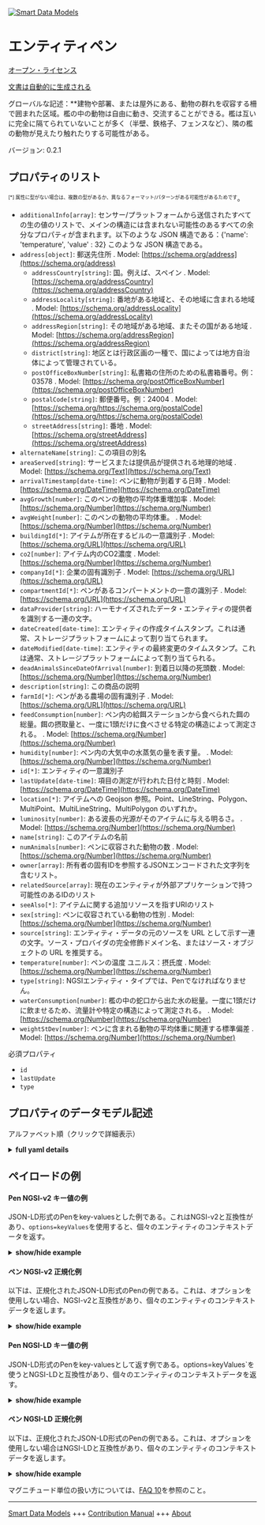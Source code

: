 <!-- 10-Header -->    
[![Smart Data Models](https://smartdatamodels.org/wp-content/uploads/2022/01/SmartDataModels_logo.png "Logo")](https://smartdatamodels.org)    
エンティティペン    
========<!-- /10-Header -->    
<!-- 15-License -->    
[オープン・ライセンス](https://github.com/smart-data-models//dataModel.Agrifood/blob/master/Pen/LICENSE.md)    
[文書は自動的に生成される](https://docs.google.com/presentation/d/e/2PACX-1vTs-Ng5dIAwkg91oTTUdt8ua7woBXhPnwavZ0FxgR8BsAI_Ek3C5q97Nd94HS8KhP-r_quD4H0fgyt3/pub?start=false&loop=false&delayms=3000#slide=id.gb715ace035_0_60)    
<!-- /15-License -->    
<!-- 20-Description -->    
グローバルな記述：**建物や部署、または屋外にある、動物の群れを収容する柵で囲まれた区域。檻の中の動物は自由に動き、交流することができる。檻は互いに完全に隔てられていないことが多く（半壁、鉄格子、フェンスなど）、隣の檻の動物が見えたり触れたりする可能性がある。    
バージョン: 0.2.1    
<!-- /20-Description -->    
<!-- 30-PropertiesList -->    
## プロパティのリスト    
<sup><sub>[*] 属性に型がない場合は、複数の型があるか、異なるフォーマット/パターンがある可能性があるためです</sub></sup>。    
- `additionalInfo[array]`: センサー/プラットフォームから送信されたすべての生の値のリストで、メインの構造には含まれない可能性のあるすべての余分なプロパティが含まれます。以下のような JSON 構造である：{'name': 'temperature', 'value' : 32} このような JSON 構造である。  - `address[object]`: 郵送先住所  . Model: [https://schema.org/address](https://schema.org/address)	- `addressCountry[string]`: 国。例えば、スペイン  . Model: [https://schema.org/addressCountry](https://schema.org/addressCountry)    
	- `addressLocality[string]`: 番地がある地域と、その地域に含まれる地域  . Model: [https://schema.org/addressLocality](https://schema.org/addressLocality)    
	- `addressRegion[string]`: その地域がある地域、またその国がある地域  . Model: [https://schema.org/addressRegion](https://schema.org/addressRegion)    
	- `district[string]`: 地区とは行政区画の一種で、国によっては地方自治体によって管理されている。      
	- `postOfficeBoxNumber[string]`: 私書箱の住所のための私書箱番号。例：03578  . Model: [https://schema.org/postOfficeBoxNumber](https://schema.org/postOfficeBoxNumber)    
	- `postalCode[string]`: 郵便番号。例：24004  . Model: [https://schema.org/https://schema.org/postalCode](https://schema.org/https://schema.org/postalCode)    
	- `streetAddress[string]`: 番地  . Model: [https://schema.org/streetAddress](https://schema.org/streetAddress)    
- `alternateName[string]`: この項目の別名  - `areaServed[string]`: サービスまたは提供品が提供される地理的地域  . Model: [https://schema.org/Text](https://schema.org/Text)- `arrivalTimestamp[date-time]`: ペンに動物が到着する日時  . Model: [https://schema.org/DateTime](https://schema.org/DateTime)- `avgGrowth[number]`: このペンの動物の平均体重増加率  . Model: [https://schema.org/Number](https://schema.org/Number)- `avgWeight[number]`: このペンの動物の平均体重。  . Model: [https://schema.org/Number](https://schema.org/Number)- `buildingId[*]`: アイテムが所在するビルの一意識別子  . Model: [https://schema.org/URL](https://schema.org/URL)- `co2[number]`: アイテム内のCO2濃度  . Model: [https://schema.org/Number](https://schema.org/Number)- `companyId[*]`: 企業の固有識別子  . Model: [https://schema.org/URL](https://schema.org/URL)- `compartmentId[*]`: ペンがあるコンパートメントの一意の識別子  . Model: [https://schema.org/URL](https://schema.org/URL)- `dataProvider[string]`: ハーモナイズされたデータ・エンティティの提供者を識別する一連の文字。  - `dateCreated[date-time]`: エンティティの作成タイムスタンプ。これは通常、ストレージプラットフォームによって割り当てられます。  - `dateModified[date-time]`: エンティティの最終変更のタイムスタンプ。これは通常、ストレージプラットフォームによって割り当てられる。  - `deadAnimalsSinceDateOfArrival[number]`: 到着日以降の死頭数  . Model: [https://schema.org/Number](https://schema.org/Number)- `description[string]`: この商品の説明  - `farmId[*]`: ペンがある農場の固有識別子  . Model: [https://schema.org/URL](https://schema.org/URL)- `feedConsumption[number]`: ペン内の給餌ステーションから食べられた餌の総量。餌の摂取量と、一度に1頭だけに食べさせる特定の構造によって測定される。  . Model: [https://schema.org/Number](https://schema.org/Number)- `humidity[number]`: ペン内の大気中の水蒸気の量を表す量。  . Model: [https://schema.org/Number](https://schema.org/Number)- `id[*]`: エンティティの一意識別子  - `lastUpdate[date-time]`: 項目の測定が行われた日付と時刻  . Model: [https://schema.org/DateTime](https://schema.org/DateTime)- `location[*]`: アイテムへの Geojson 参照。Point、LineString、Polygon、MultiPoint、MultiLineString、MultiPolygon のいずれか。  - `luminosity[number]`: ある波長の光源がそのアイテムに与える明るさ。  . Model: [https://schema.org/Number](https://schema.org/Number)- `name[string]`: このアイテムの名前  - `numAnimals[number]`: ペンに収容された動物の数  . Model: [https://schema.org/Number](https://schema.org/Number)- `owner[array]`: 所有者の固有IDを参照するJSONエンコードされた文字列を含むリスト。  - `relatedSource[array]`: 現在のエンティティが外部アプリケーションで持つ可能性のあるIDのリスト  - `seeAlso[*]`: アイテムに関する追加リソースを指すURIのリスト  - `sex[string]`: ペンに収容されている動物の性別  . Model: [https://schema.org/Number](https://schema.org/Number)- `source[string]`: エンティティ・データの元のソースを URL として示す一連の文字。ソース・プロバイダの完全修飾ドメイン名、またはソース・オブジェクトの URL を推奨する。  - `temperature[number]`: ペンの温度  ユニルス：摂氏度  . Model: [https://schema.org/Number](https://schema.org/Number)- `type[string]`: NGSIエンティティ・タイプでは、Penでなければなりません。  - `waterConsumption[number]`: 檻の中の蛇口から出た水の総量。一度に1頭だけに飲ませるため、流量計や特定の構造によって測定される。  . Model: [https://schema.org/Number](https://schema.org/Number)- `weightStDev[number]`: ペンに含まれる動物の平均体重に関連する標準偏差  . Model: [https://schema.org/Number](https://schema.org/Number)<!-- /30-PropertiesList -->    
<!-- 35-RequiredProperties -->    
必須プロパティ    
- `id`  - `lastUpdate`  - `type`  <!-- /35-RequiredProperties -->    
<!-- 40-RequiredProperties -->    
<!-- /40-RequiredProperties -->    
<!-- 50-DataModelHeader -->    
## プロパティのデータモデル記述    
アルファベット順（クリックで詳細表示）    
<!-- /50-DataModelHeader -->    
<!-- 60-ModelYaml -->    
<details><summary><strong>full yaml details</strong></summary>      
```yaml    
Pen:      
  description: 'Fenced area in a building or department or outside housing a group of animals. Animals in a pen can move and interact freely. Pens are often not completely separated from each other (half walls, iron bars, fences,…), making it possible that animals from neighbouring pens can see/touch'      
  properties:      
    additionalInfo:      
      description: 'list of all the raw values sent by the sensor/platform with all the possible extra properties that are not included in the main structure. It is a JSON structure similar to this: {''name'': ''temperature'', ''value'' : 32}'      
      items:      
        properties:      
          name:      
            type: string      
          value:      
            anyOf:      
              - type: string      
              - type: number      
              - type: boolean      
        type: object      
      type: array      
      x-ngsi:      
        type: Property      
    address:      
      description: The mailing address      
      properties:      
        addressCountry:      
          description: 'The country. For example, Spain'      
          type: string      
          x-ngsi:      
            model: https://schema.org/addressCountry      
            type: Property      
        addressLocality:      
          description: 'The locality in which the street address is, and which is in the region'      
          type: string      
          x-ngsi:      
            model: https://schema.org/addressLocality      
            type: Property      
        addressRegion:      
          description: 'The region in which the locality is, and which is in the country'      
          type: string      
          x-ngsi:      
            model: https://schema.org/addressRegion      
            type: Property      
        district:      
          description: 'A district is a type of administrative division that, in some countries, is managed by the local government'      
          type: string      
          x-ngsi:      
            type: Property      
        postOfficeBoxNumber:      
          description: 'The post office box number for PO box addresses. For example, 03578'      
          type: string      
          x-ngsi:      
            model: https://schema.org/postOfficeBoxNumber      
            type: Property      
        postalCode:      
          description: 'The postal code. For example, 24004'      
          type: string      
          x-ngsi:      
            model: https://schema.org/https://schema.org/postalCode      
            type: Property      
        streetAddress:      
          description: The street address      
          type: string      
          x-ngsi:      
            model: https://schema.org/streetAddress      
            type: Property      
        streetNr:      
          description: Number identifying a specific property on a public street      
          type: string      
          x-ngsi:      
            type: Property      
      type: object      
      x-ngsi:      
        model: https://schema.org/address      
        type: Property      
    alternateName:      
      description: An alternative name for this item      
      type: string      
      x-ngsi:      
        type: Property      
    areaServed:      
      description: The geographic area where a service or offered item is provided      
      type: string      
      x-ngsi:      
        model: https://schema.org/Text      
        type: Property      
    arrivalTimestamp:      
      description: Date and Time for the arrival of animals to the Pen      
      format: date-time      
      type: string      
      x-ngsi:      
        model: https://schema.org/DateTime      
        type: Property      
    avgGrowth:      
      description: The average growth in weight of the animal in this pen      
      minimum: 0      
      type: number      
      x-ngsi:      
        model: https://schema.org/Number      
        type: Property      
    avgWeight:      
      description: 'The average weight of the animal in this Pen. '      
      minimum: 0      
      type: number      
      x-ngsi:      
        model: https://schema.org/Number      
        type: Property      
        units: Kg      
    buildingId:      
      anyOf:      
        - description: Identifier with format of any NGSI entity      
          maxLength: 256      
          minLength: 1      
          pattern: ^[\w\-\.\{\}\$\+\*\[\]`|~^@!,:\\]+$      
          type: string      
          x-ngsi:      
            type: Property      
        - description: Identifier format of any NGSI entity      
          format: uri      
          type: string      
          x-ngsi:      
            type: Property      
      description: Unique identifier of the Building the item is located in      
      x-ngsi:      
        model: https://schema.org/URL      
        type: Relationship      
    co2:      
      description: The CO2 concentration in the item      
      minimum: 0      
      type: number      
      x-ngsi:      
        model: https://schema.org/Number      
        type: Property      
    companyId:      
      anyOf:      
        - description: Identifier format of any NGSI entity      
          maxLength: 256      
          minLength: 1      
          pattern: ^[\w\-\.\{\}\$\+\*\[\]`|~^@!,:\\]+$      
          type: string      
          x-ngsi:      
            type: Property      
        - description: Identifier format of any NGSI entity      
          format: uri      
          type: string      
          x-ngsi:      
            type: Property      
      description: Unique identifier of a company      
      x-ngsi:      
        model: https://schema.org/URL      
        type: Relationship      
    compartmentId:      
      anyOf:      
        - description: Identifier format of any NGSI entity      
          maxLength: 256      
          minLength: 1      
          pattern: ^[\w\-\.\{\}\$\+\*\[\]`|~^@!,:\\]+$      
          type: string      
          x-ngsi:      
            type: Property      
        - description: Identifier format of any NGSI entity      
          format: uri      
          type: string      
          x-ngsi:      
            type: Property      
      description: Unique identifier of the Compartment the Pen is located in      
      x-ngsi:      
        model: https://schema.org/URL      
        type: Relationship      
    dataProvider:      
      description: A sequence of characters identifying the provider of the harmonised data entity      
      type: string      
      x-ngsi:      
        type: Property      
    dateCreated:      
      description: Entity creation timestamp. This will usually be allocated by the storage platform      
      format: date-time      
      type: string      
      x-ngsi:      
        type: Property      
    dateModified:      
      description: Timestamp of the last modification of the entity. This will usually be allocated by the storage platform      
      format: date-time      
      type: string      
      x-ngsi:      
        type: Property      
    deadAnimalsSinceDateOfArrival:      
      description: Number of dead animals since the date of arrival      
      minimum: 0      
      type: number      
      x-ngsi:      
        model: https://schema.org/Number      
        type: Property      
    description:      
      description: A description of this item      
      type: string      
      x-ngsi:      
        type: Property      
    farmId:      
      anyOf:      
        - description: Identifier format of any NGSI entity      
          maxLength: 256      
          minLength: 1      
          pattern: ^[\w\-\.\{\}\$\+\*\[\]`|~^@!,:\\]+$      
          type: string      
          x-ngsi:      
            type: Property      
        - description: Identifier format of any NGSI entity      
          format: uri      
          type: string      
          x-ngsi:      
            type: Property      
      description: Unique identifier of the Farm the Pen is located in      
      x-ngsi:      
        model: https://schema.org/URL      
        type: Relationship      
    feedConsumption:      
      description: The total amount of food that has been eaten from the feeding station(s) in the pen.It is measured through feed intakes and specific structure to let only one animal at a time to eat      
      minimum: 0      
      type: number      
      x-ngsi:      
        model: https://schema.org/Number      
        type: Property      
        units: Kg      
    humidity:      
      description: 'Quantity representing the amount of water vapour in the atmosphere in the pen. '      
      maximum: 1      
      minimum: 0      
      type: number      
      x-ngsi:      
        model: https://schema.org/Number      
        type: Property      
    id:      
      anyOf:      
        - description: Identifier format of any NGSI entity      
          maxLength: 256      
          minLength: 1      
          pattern: ^[\w\-\.\{\}\$\+\*\[\]`|~^@!,:\\]+$      
          type: string      
          x-ngsi:      
            type: Property      
        - description: Identifier format of any NGSI entity      
          format: uri      
          type: string      
          x-ngsi:      
            type: Property      
      description: Unique identifier of the entity      
      x-ngsi:      
        type: Property      
    lastUpdate:      
      description: Date and time at which the measurements in the item were taken      
      format: date-time      
      type: string      
      x-ngsi:      
        model: https://schema.org/DateTime      
        type: Property      
        units: Seconds      
    location:      
      description: 'Geojson reference to the item. It can be Point, LineString, Polygon, MultiPoint, MultiLineString or MultiPolygon'      
      oneOf:      
        - description: Geojson reference to the item. Point      
          properties:      
            bbox:      
              items:      
                type: number      
              minItems: 4      
              type: array      
            coordinates:      
              items:      
                type: number      
              minItems: 2      
              type: array      
            type:      
              enum:      
                - Point      
              type: string      
          required:      
            - type      
            - coordinates      
          title: GeoJSON Point      
          type: object      
          x-ngsi:      
            type: GeoProperty      
        - description: Geojson reference to the item. LineString      
          properties:      
            bbox:      
              items:      
                type: number      
              minItems: 4      
              type: array      
            coordinates:      
              items:      
                items:      
                  type: number      
                minItems: 2      
                type: array      
              minItems: 2      
              type: array      
            type:      
              enum:      
                - LineString      
              type: string      
          required:      
            - type      
            - coordinates      
          title: GeoJSON LineString      
          type: object      
          x-ngsi:      
            type: GeoProperty      
        - description: Geojson reference to the item. Polygon      
          properties:      
            bbox:      
              items:      
                type: number      
              minItems: 4      
              type: array      
            coordinates:      
              items:      
                items:      
                  items:      
                    type: number      
                  minItems: 2      
                  type: array      
                minItems: 4      
                type: array      
              type: array      
            type:      
              enum:      
                - Polygon      
              type: string      
          required:      
            - type      
            - coordinates      
          title: GeoJSON Polygon      
          type: object      
          x-ngsi:      
            type: GeoProperty      
        - description: Geojson reference to the item. MultiPoint      
          properties:      
            bbox:      
              items:      
                type: number      
              minItems: 4      
              type: array      
            coordinates:      
              items:      
                items:      
                  type: number      
                minItems: 2      
                type: array      
              type: array      
            type:      
              enum:      
                - MultiPoint      
              type: string      
          required:      
            - type      
            - coordinates      
          title: GeoJSON MultiPoint      
          type: object      
          x-ngsi:      
            type: GeoProperty      
        - description: Geojson reference to the item. MultiLineString      
          properties:      
            bbox:      
              items:      
                type: number      
              minItems: 4      
              type: array      
            coordinates:      
              items:      
                items:      
                  items:      
                    type: number      
                  minItems: 2      
                  type: array      
                minItems: 2      
                type: array      
              type: array      
            type:      
              enum:      
                - MultiLineString      
              type: string      
          required:      
            - type      
            - coordinates      
          title: GeoJSON MultiLineString      
          type: object      
          x-ngsi:      
            type: GeoProperty      
        - description: Geojson reference to the item. MultiLineString      
          properties:      
            bbox:      
              items:      
                type: number      
              minItems: 4      
              type: array      
            coordinates:      
              items:      
                items:      
                  items:      
                    items:      
                      type: number      
                    minItems: 2      
                    type: array      
                  minItems: 4      
                  type: array      
                type: array      
              type: array      
            type:      
              enum:      
                - MultiPolygon      
              type: string      
          required:      
            - type      
            - coordinates      
          title: GeoJSON MultiPolygon      
          type: object      
          x-ngsi:      
            type: GeoProperty      
      x-ngsi:      
        type: GeoProperty      
    luminosity:      
      description: The brightness of a light source of a certain wavelength at the item      
      minimum: 0      
      type: number      
      x-ngsi:      
        model: https://schema.org/Number      
        type: Property      
        units: LUX      
    name:      
      description: The name of this item      
      type: string      
      x-ngsi:      
        type: Property      
    numAnimals:      
      description: Number of animals contained in the Pen      
      minimum: 0      
      type: number      
      x-ngsi:      
        model: https://schema.org/Number      
        type: Property      
    owner:      
      description: A List containing a JSON encoded sequence of characters referencing the unique Ids of the owner(s)      
      items:      
        anyOf:      
          - description: Identifier format of any NGSI entity      
            maxLength: 256      
            minLength: 1      
            pattern: ^[\w\-\.\{\}\$\+\*\[\]`|~^@!,:\\]+$      
            type: string      
            x-ngsi:      
              type: Property      
          - description: Identifier format of any NGSI entity      
            format: uri      
            type: string      
            x-ngsi:      
              type: Property      
        description: Unique identifier of the entity      
        x-ngsi:      
          type: Property      
      type: array      
      x-ngsi:      
        type: Property      
    relatedSource:      
      description: List of IDs the current entity may have in external applications      
      items:      
        properties:      
          application:      
            anyOf:      
              - description: Identifier format of any NGSI entity      
                maxLength: 256      
                minLength: 1      
                pattern: ^[\w\-\.\{\}\$\+\*\[\]`|~^@!,:\\]+$      
                type: string      
                x-ngsi:      
                  type: Property      
              - description: Identifier format of any NGSI entity      
                format: uri      
                type: string      
                x-ngsi:      
                  type: Property      
            description: Unique identifier of the entity      
            x-ngsi:      
              type: Property      
          applicationEntityId:      
            description: Identifier in the external application      
            type: string      
            x-ngsi:      
              type: Property      
        type: object      
      type: array      
      x-ngsi:      
        type: Property      
    seeAlso:      
      description: list of uri pointing to additional resources about the item      
      oneOf:      
        - items:      
            format: uri      
            type: string      
          minItems: 1      
          type: array      
        - format: uri      
          type: string      
      x-ngsi:      
        type: Property      
    sex:      
      description: The sex of the animals contained in the pen      
      enum:      
        - M      
        - F      
        - unknown      
        - ""      
      type: string      
      x-ngsi:      
        model: https://schema.org/Number      
        type: Property      
    source:      
      description: 'A sequence of characters giving the original source of the entity data as a URL. Recommended to be the fully qualified domain name of the source provider, or the URL to the source object'      
      type: string      
      x-ngsi:      
        type: Property      
    temperature:      
      description: 'Temperature of the Pen.  Unirs:'' Celsius degree'''      
      type: number      
      x-ngsi:      
        model: https://schema.org/Number      
        type: Property      
    type:      
      description: NGSI Entity type. it has to be Pen      
      enum:      
        - Pen      
      type: string      
      x-ngsi:      
        type: Property      
    waterConsumption:      
      description: The total amount of water that came out from the tap or taps in the pen. It is measured through flowmeters and specific structure to let only one animal at a time drink      
      minimum: 0      
      type: number      
      x-ngsi:      
        model: https://schema.org/Number      
        type: Property      
    weightStDev:      
      description: The standard deviation associated to the average weight of the animals contained in the Pen      
      type: number      
      x-ngsi:      
        model: https://schema.org/Number      
        type: Property      
  required:      
    - id      
    - type      
    - lastUpdate      
  type: object      
  x-derived-from: ""      
  x-disclaimer: 'Redistribution and use in source and binary forms, with or without modification, are permitted  provided that the license conditions are met. Copyleft (c) 2022 Contributors to Smart Data Models Program'      
  x-license-url: https://github.com/smart-data-models/dataModel.Agrifood/blob/master/Pen/LICENSE.md      
  x-model-schema: https://smart-data-models.github.io/dataModel.Agrifood/Pen/schema.json      
  x-model-tags: ""      
  x-version: 0.2.1      
```    
</details>      
<!-- /60-ModelYaml -->    
<!-- 70-MiddleNotes -->    
<!-- /70-MiddleNotes -->    
<!-- 80-Examples -->    
## ペイロードの例    
#### Pen NGSI-v2 キー値の例    
JSON-LD形式のPenをkey-valuesとした例である。これはNGSI-v2と互換性があり、`options=keyValues`を使用すると、個々のエンティティのコンテキストデータを返す。    
<details><summary><strong>show/hide example</strong></summary>      
```json  
{  
  "id": "e24b1aa9-d9bf-4f50-8583-3d51ade41588",  
  "type": "Pen",  
  "additionalInfo": [  
    {  
      "name": "Farm1FeedTray",  
      "value": 1  
    },  
    {  
      "name": "Farm1DepartmentId",  
      "value": "43"  
    },  
    {  
      "name": "Farm1ValveId",  
      "value": "69"  
    },  
    {  
      "name": "Farm1PenId",  
      "value": "1"  
    },  
    {  
      "name": "Farm1BuildingId",  
      "value": "2"  
    }  
  ],  
  "buildingId": "5ee3dbc8-343b-40a7-ac04-dec67215ff98",  
  "companyId": "4579b77f-31c1-44ef-b200-9a2407cc82e9",  
  "compartmentId": "ab8680c6-3e82-40fb-8577-f6a0ab717586",  
  "empty": false,  
  "farmId": "3b6473e3-fdc9-4646-b1cf-d41e3af58eff",  
  "lastUpdate": "2020-04-12T20:44:55",  
  "sex": "",  
  "temperature": 25  
}  
```  
</details>    
#### ペン NGSI-v2 正規化例    
以下は、正規化されたJSON-LD形式のPenの例である。これは、オプションを使用しない場合、NGSI-v2と互換性があり、個々のエンティティのコンテキストデータを返します。    
<details><summary><strong>show/hide example</strong></summary>      
```json  
{  
  "id": "e24b1aa9-d9bf-4f50-8583-3d51ade41588",  
  "type": "Pen",  
  "additionalInfo": {  
    "type": "StructuredValue",  
    "value": [  
      {  
        "name": "Farm1FeedTray",  
        "value": 1  
      },  
      {  
        "name": "Farm1DepartmentId",  
        "value": "43"  
      },  
      {  
        "name": "Farm1ValveId",  
        "value": "69"  
      },  
      {  
        "name": "Farm1PenId",  
        "value": "1"  
      },  
      {  
        "name": "Farm1BuildingId",  
        "value": "2"  
      }  
    ]  
  },  
  "buildingId": {  
    "type": "Text",  
    "value": "5ee3dbc8-343b-40a7-ac04-dec67215ff98"  
  },  
  "companyId": {  
    "type": "Text",  
    "value": "4579b77f-31c1-44ef-b200-9a2407cc82e9"  
  },  
  "compartmentId": {  
    "type": "Text",  
    "value": "ab8680c6-3e82-40fb-8577-f6a0ab717586"  
  },  
  "empty": {  
    "type": "Boolean",  
    "value": false  
  },  
  "farmId": {  
    "type": "Text",  
    "value": "3b6473e3-fdc9-4646-b1cf-d41e3af58eff"  
  },  
  "lastUpdate": {  
    "type": "DateTime",  
    "value": "2020-04-12T20:44:55"  
  },  
  "sex": {  
    "type": "Text",  
    "value": ""  
  },  
  "temperature": {  
    "type": "Number",  
    "value": 25  
  }  
}  
```  
</details>    
#### Pen NGSI-LD キー値の例    
JSON-LD形式のPenをkey-valuesとして返す例である。options=keyValues`を使うとNGSI-LDと互換性があり、個々のエンティティのコンテキストデータを返す。    
<details><summary><strong>show/hide example</strong></summary>      
```json  
{  
  "id": "e24b1aa9-d9bf-4f50-8583-3d51ade41588",  
  "type": "Pen",  
  "additionalInfo": [  
    {  
      "name": "Farm1FeedTray",  
      "value": 1  
    },  
    {  
      "name": "Farm1DepartmentId",  
      "value": "43"  
    },  
    {  
      "name": "Farm1ValveId",  
      "value": "69"  
    },  
    {  
      "name": "Farm1PenId",  
      "value": "1"  
    },  
    {  
      "name": "Farm1BuildingId",  
      "value": "2"  
    }  
  ],  
  "buildingId": "5ee3dbc8-343b-40a7-ac04-dec67215ff98",  
  "companyId": "4579b77f-31c1-44ef-b200-9a2407cc82e9",  
  "compartmentId": "ab8680c6-3e82-40fb-8577-f6a0ab717586",  
  "empty": false,  
  "farmId": "3b6473e3-fdc9-4646-b1cf-d41e3af58eff",  
  "lastUpdate": "2020-04-12T20:44:55",  
  "sex": "",  
  "temperature": 25,  
  "@context": [  
    "https://smart-data-models.github.io/data-models/context.jsonld",  
    "https://raw.githubusercontent.com/smart-data-models/dataModel.Agrifood/master/context.jsonld"  
  ]  
}  
```  
</details>    
#### ペン NGSI-LD 正規化例    
以下は、正規化されたJSON-LD形式のPenの例である。これは、オプションを使用しない場合はNGSI-LDと互換性があり、個々のエンティティのコンテキストデータを返します。    
<details><summary><strong>show/hide example</strong></summary>      
```json  
{  
    "id": "urn:ngsi-ld:e24b1aa9-d9bf-4f50-8583-3d51ade41588",  
    "type": "Pen",  
    "additionalInfo": {  
        "type": "Property",  
        "value": [  
            {  
                "name": "Farm1FeedTray",  
                "value": 1  
            },  
            {  
                "name": "Farm1DepartmentId",  
                "value": "43"  
            },  
            {  
                "name": "Farm1ValveId",  
                "value": "69"  
            },  
            {  
                "name": "Farm1PenId",  
                "value": "1"  
            },  
            {  
                "name": "Farm1BuildingId",  
                "value": "2"  
            }  
        ]  
    },  
    "buildingId": {  
        "type": "Relationship",  
        "object": "urn:ngsi-ld:5ee3dbc8-343b-40a7-ac04-dec67215ff98"  
    },  
    "companyId": {  
        "type": "Relationship",  
        "object": "urn:ngsi-ld:4579b77f-31c1-44ef-b200-9a2407cc82e9"  
    },  
    "compartmentId": {  
        "type": "Relationship",  
        "object": "urn:ngsi-ld:ab8680c6-3e82-40fb-8577-f6a0ab717586"  
    },  
    "empty": {  
        "type": "Property",  
        "value": "false"  
    },  
    "farmId": {  
        "type": "Relationship",  
        "object": "urn:ngsi-ld:3b6473e3-fdc9-4646-b1cf-d41e3af58eff"  
    },  
    "lastUpdate": {  
        "type": "Property",  
        "value": "2020-04-12T20:44:55"  
    },  
    "sex": {  
        "type": "Property",  
        "value": ""  
    },  
    "temperature": {  
        "type": "Property",  
        "value": 25  
    },  
    "@context": [  
        "https://raw.githubusercontent.com/smart-data-models/dataModel.Agrifood/master/context.jsonld"  
    ]  
}  
```  
</details><!-- /80-Examples -->    
<!-- 90-FooterNotes -->    
<!-- /90-FooterNotes -->    
<!-- 95-Units -->    
マグニチュード単位の扱い方については、[FAQ 10](https://smartdatamodels.org/index.php/faqs/)を参照のこと。    
<!-- /95-Units -->    
<!-- 97-LastFooter -->    
---    
[Smart Data Models](https://smartdatamodels.org) +++ [Contribution Manual](https://bit.ly/contribution_manual) +++ [About](https://bit.ly/Introduction_SDM)<!-- /97-LastFooter -->    
